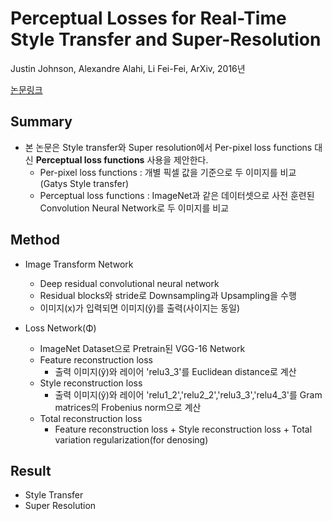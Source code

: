 # Perceptual Losses for Real-Time Style Transfer and Super-Resolution
Justin Johnson, Alexandre Alahi, Li Fei-Fei, ArXiv, 2016년

[논문링크](https://arxiv.org/pdf/1603.08155.pdf)

## Summary
- 본 논문은 Style transfer와 Super resolution에서 Per-pixel loss functions 대신 __Perceptual loss functions__ 사용을 제안한다.
  - Per-pixel loss functions : 개별 픽셀 값을 기준으로 두 이미지를 비교 (Gatys Style transfer)
  - Perceptual loss functions : ImageNet과 같은 데이터셋으로 사전 훈련된 Convolution Neural Network로 두 이미지를 비교

## Method
- Image Transform Network
  - Deep residual convolutional neural network
  - Residual blocks와 stride로 Downsampling과 Upsampling을 수행
  - 이미지(x)가 입력되면 이미지(ŷ)를 출력(사이지는 동일)

- Loss Network(Φ)
  - ImageNet Dataset으로 Pretrain된 VGG-16 Network
  - Feature reconstruction loss
    - 출력 이미지(ŷ)와 레이어 'relu3_3'를 Euclidean distance로 계산 
  - Style reconstruction loss
    - 출력 이미지(ŷ)와 레이어 'relu1_2','relu2_2','relu3_3','relu4_3'를 Gram matrices의 Frobenius norm으로 계산
  - Total reconstruction loss
    - Feature reconstruction loss + Style reconstruction loss + Total variation regularization(for denosing)

## Result
- Style Transfer
- Super Resolution
